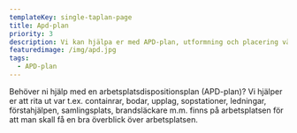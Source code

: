 ```yaml
---
templateKey: single-taplan-page
title: Apd-plan
priority: 3
description: Vi kan hjälpa er med APD-plan, utformning och placering väljer ni.
featuredimage: /img/apd.jpg
tags:
  - APD-plan
---
```

Behöver ni hjälp med en arbetsplatsdispositionsplan (APD-plan)? Vi hjälper er att rita ut var t.ex. containrar, bodar, upplag, sopstationer, ledningar, förstahjälpen, samlingsplats, brandsläckare m.m. finns på arbetsplatsen för att man skall få en bra överblick över arbetsplatsen.